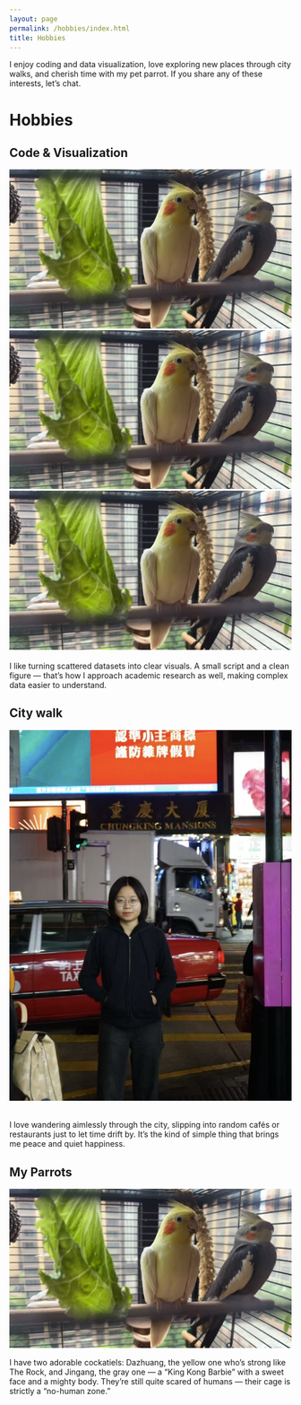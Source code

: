 ```yaml
---
layout: page
permalink: /hobbies/index.html
title: Hobbies
---
```


I enjoy coding and data visualization, love exploring new places through city walks, and cherish time with my pet parrot. If you share any of these interests, let’s chat.

# Hobbies

## Code & Visualization

<div class="third">
<img src="/images/hobbies/parrots.JPG">
<img src="/images/hobbies/parrots.JPG">
<img src="/images/hobbies/parrots.JPG">
</div>
<br>I like turning scattered datasets into clear visuals.
A small script and a clean figure — that’s how I approach academic research as well, making complex data easier to understand.
<br>

## City walk

<img src="/images/hobbies/city walk.jpg" class="floatpic">

<br>I love wandering aimlessly through the city, slipping into random cafés or restaurants just to let time drift by. It’s the kind of simple thing that brings me peace and quiet happiness.
<br>

## My Parrots

<img src="/images/hobbies/parrots.JPG" class="floatpic">

I have two adorable cockatiels: Dazhuang, the yellow one who’s strong like The Rock, and Jingang, the gray one — a “King Kong Barbie” with a sweet face and a mighty body. They’re still quite scared of humans — their cage is strictly a “no-human zone.”



